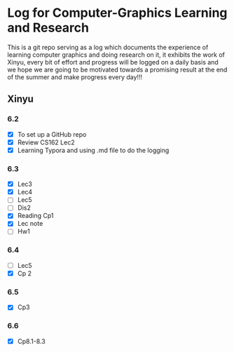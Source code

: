 # Log for Computer-Graphics Learning and Research

This is a git repo serving as a log which documents the experience of learning computer graphics and doing research on it, it exhibits the work of Xinyu, every bit of effort and progress will be logged on a daily basis and we hope we are going to be motivated towards a promising result at the end of the summer and make progress every day!!!

 

## Xinyu

### 6.2

- [x] To set up a GitHub repo
- [x] Review CS162 Lec2
- [x] Learning Typora and using .md file to do the logging

### 6.3

- [x] Lec3
- [x] Lec4
- [ ] Lec5
- [ ] Dis2
- [x] Reading Cp1
- [x] Lec note
- [ ] Hw1

### 6.4

- [ ] Lec5
- [x] Cp 2

### 6.5

- [x] Cp3

### 6.6

- [x] Cp8.1-8.3












